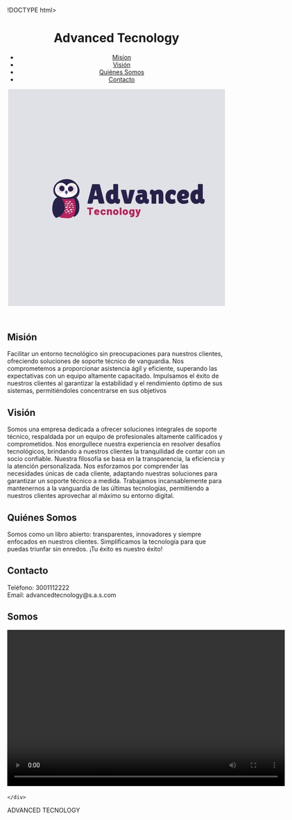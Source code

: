 !DOCTYPE html>
<html>
<head>
<title>Advanced Tecnology</title>
<link rel="stylesheet" type="text/css" href="alex.css">
</head>

<body>

<header>
  <h1>Advanced Tecnology</h1>
  <nav>
    <ul>
      <li><a href="mision1.png">Misíon</a></li>
      <li><a href="vision1.png">Visión</a></li>
      <li><a href="quienes somos1.png">Quiénes Somos</a></li> 
      <li><a href="CONTACTO.png">Contacto</a></li>
    </ul>
  </nav>
  <img id="logo" src="logo.jpeg"> 
</header>

<main>

  <section id="mision">
    <h2>Misión</h2>
    <p>Facilitar un entorno tecnológico sin preocupaciones para nuestros clientes, ofreciendo soluciones de soporte técnico de vanguardia. Nos comprometemos a proporcionar asistencia ágil y eficiente, superando las expectativas con un equipo altamente capacitado. Impulsamos el éxito de nuestros clientes al garantizar la estabilidad y el rendimiento óptimo de sus sistemas, permitiéndoles concentrarse en sus objetivos 
    </p>
  </section>

  <section id="vision">
    <h2>Visión</h2>
    <p>Somos una empresa dedicada a ofrecer soluciones integrales de soporte técnico, respaldada por un equipo de profesionales altamente calificados y comprometidos. Nos enorgullece nuestra experiencia en resolver desafíos tecnológicos, brindando a nuestros clientes la tranquilidad de contar con un socio confiable. Nuestra filosofía se basa en la transparencia, la eficiencia y la atención personalizada. Nos esforzamos por comprender las necesidades únicas de cada cliente, adaptando nuestras soluciones para garantizar un soporte técnico a medida. Trabajamos incansablemente para mantenernos a la vanguardia de las últimas tecnologías, permitiendo a nuestros clientes aprovechar al máximo su entorno digital.</p>
  </section>

  <section id="quienes">
    <h2>Quiénes Somos</h2>
    <p>Somos como un libro abierto: transparentes, innovadores y siempre enfocados en nuestros clientes. Simplificamos la tecnología para que puedas triunfar sin enredos. ¡Tu éxito es nuestro éxito!</p>
  </section>

  <section id="contacto">
    <h2>Contacto</h2>
    <p>
      Teléfono: 3001112222<br>
      Email: advancedtecnology@s.a.s.com
    </p>
  </section>
  
  <section id="productos">
    <h2>Somos</h2>
    <div class="galeria">
        
<video width="640" height="360" controls>
    <source src="video.mp4" type="video/mp4">
  </video>
            
    </div>
  </section>

</main>

<footer>
  <p>ADVANCED TECNOLOGY</p>  
</footer>

</body>
</html>

